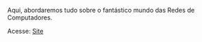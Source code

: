 Aqui, abordaremos tudo sobre o fantástico mundo das Redes de Computadores.

Acesse: <a href="https://orodolfoso.github.io/projeto-rcbr/">Site</a>
